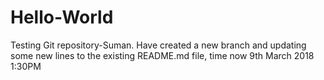# Hello-World
Testing Git repository-Suman.
Have created a new branch and updating some new lines to the existing README.md file, time now 9th March 2018 1:30PM
